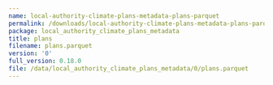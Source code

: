 ```yaml
---
name: local-authority-climate-plans-metadata-plans-parquet
permalink: /downloads/local-authority-climate-plans-metadata-plans-parquet/0
package: local_authority_climate_plans_metadata
title: plans
filename: plans.parquet
version: '0'
full_version: 0.18.0
file: /data/local_authority_climate_plans_metadata/0/plans.parquet
---
```

